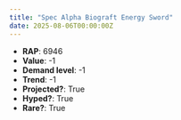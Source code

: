 ```yaml
---
title: "Spec Alpha Biograft Energy Sword"
date: 2025-08-06T00:00:00Z
---
```

- **RAP**: 6946
- **Value**: -1
- **Demand level**: -1
- **Trend**: -1
- **Projected?**: True
- **Hyped?**: True
- **Rare?**: True
